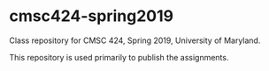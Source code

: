 # cmsc424-spring2019

Class repository for CMSC 424, Spring 2019, University of Maryland. 

This repository is used primarily to publish the assignments. 

